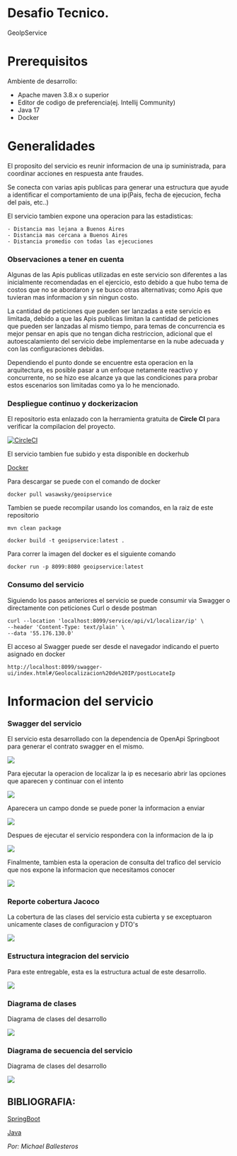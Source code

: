 # Desafio Tecnico.

GeoIpService

# Prerequisitos

Ambiente de desarrollo:
- Apache maven 3.8.x o superior
- Editor de codigo de preferencia(ej. Intellij Community)
- Java 17
- Docker

# Generalidades

El proposito del servicio es reunir informacion de una ip suministrada, para coordinar acciones en respuesta ante fraudes.

Se conecta con varias apis publicas para generar una estructura que ayude a identificar el comportamiento de una ip(Pais, fecha de ejecucion, fecha del pais, etc..)

El servicio tambien expone una operacion para las estadisticas:

    - Distancia mas lejana a Buenos Aires
    - Distancia mas cercana a Buenos Aires
    - Distancia promedio con todas las ejecuciones

### Observaciones a tener en cuenta

Algunas de las Apis publicas utilizadas en este servicio son diferentes a las inicialmente recomendadas en el ejercicio, esto debido a que hubo tema de costos que no se abordaron y se busco otras alternativas; como Apis que tuvieran mas informacion y sin ningun costo.

La cantidad de peticiones que pueden ser lanzadas a este servicio es limitada, debido a que las Apis publicas limitan la cantidad de peticiones que pueden ser lanzadas al mismo tiempo, para temas de concurrencia es mejor pensar en apis que no tengan dicha restriccion, adicional que el autoescalamiento del servicio debe implementarse en la nube adecuada y con las configuraciones debidas.

Dependiendo el punto donde se encuentre esta operacion en la arquitectura, es posible pasar a un enfoque netamente reactivo y concurrente, no se hizo ese alcanze ya que las condiciones para probar estos escenarios son limitadas como ya lo he mencionado.

### Despliegue continuo y dockerizacion

El repositorio esta enlazado con la herramienta gratuita de **Circle CI** para verificar la compilacion del proyecto.

[![CircleCI](https://circleci.com/gh/delaware01/geoipservice.svg?style=svg&circle-token=CCIPRJ_A61K2yUpZpqjfSs6bUqygW_08810e05c9e0be0048b0700a672afafd3e12afcf)](https://app.circleci.com/pipelines/circleci/FeV7GhpM6hBwAU7m6YWZzz/RjbtSy5NGFNShvYrLRUczZ)

El servicio tambien fue subido y esta disponible en dockerhub

[Docker](https://hub.docker.com/r/wasawsky/geoipservice)

Para descargar se puede con el comando de docker

    docker pull wasawsky/geoipservice

Tambien se puede recompilar usando los comandos, en la raiz de este repositorio

    mvn clean package

    docker build -t geoipservice:latest .

Para correr la imagen del docker es el siguiente comando

    docker run -p 8099:8080 geoipservice:latest

### Consumo del servicio

Siguiendo los pasos anteriores el servicio se puede consumir via Swagger o directamente con peticiones Curl o desde postman
    
    curl --location 'localhost:8099/service/api/v1/localizar/ip' \
    --header 'Content-Type: text/plain' \
    --data '55.176.130.0'

El acceso al Swagger puede ser desde el navegador indicando el puerto asignado en docker

    http://localhost:8099/swagger-ui/index.html#/Geolocalizacion%20de%20IP/postLocateIp

# Informacion del servicio

### Swagger del servicio

El servicio esta desarrollado con la dependencia de OpenApi Springboot para generar el contrato swagger en el mismo.

![](asset/Swagger.png)
 
Para ejecutar la operacion de localizar la ip es necesario abrir las opciones que aparecen y continuar con el intento

![](asset/Swa1.png)

Aparecera un campo donde se puede poner la informacion a enviar

![](asset/Swa2.png)

Despues de ejecutar el servicio respondera con la informacion de la ip

![](asset/Swa3.png)

Finalmente, tambien esta la operacion de consulta del trafico del servicio que nos expone la informacion que necesitamos conocer

![](asset/Swa4.png)

### Reporte cobertura Jacoco

La cobertura de las clases del servicio esta cubierta y se exceptuaron unicamente clases de configuracion y DTO's

![](asset/Jacoco.png)

### Estructura integracion del servicio

Para este entregable, esta es la estructura actual de este desarrollo.

![](asset/Estructura.png)

### Diagrama de clases

Diagrama de clases del desarrollo

![](asset/DiagramaDeClases.png)

### Diagrama de secuencia del servicio

Diagrama de clases del desarrollo

![](asset/secuencia.png)

## BIBLIOGRAFIA:

[SpringBoot](https://spring.io/projects/spring-boot)

[Java](https://www.java.com/es/)


*Por: Michael Ballesteros*
